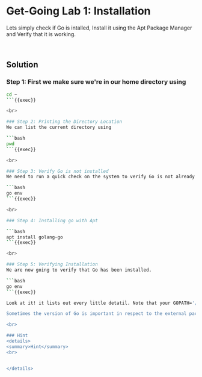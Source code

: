 
# Get-Going Lab 1: Installation
Lets simply check if Go is intalled, Install it using the Apt Package Manager and Verify that it is working.

<br>

## Solution

### Step 1: First we make sure we're in our home directory using

```bash
cd ~
```{{exec}}

<br>

### Step 2: Printing the Directory Location
We can list the current directory using

```bash
pwd
```{{exec}}

<br>

### Step 3: Verify Go is not installed
We need to run a quick check on the system to verify Go is not already installed.

```bash
go env
```{{exec}}

<br>

### Step 4: Installing go with Apt

```bash
apt install golang-go
```{{exec}}

<br>

### Step 5: Verifying Installation
We are now going to verify that Go has been installed.

```bash
go env
```{{exec}}

Look at it! it lists out every little detatil. Note that your GOPATH='/root/go" and your GOROOT="/usr/local/go".

Sometimes the version of Go is important in respect to the external package you are going to install. We will get into that later. For the time being note that we are working with GOVERSION="go1.18".

<br>

### Hint
<details>
<summary>Hint</summary>
<br>


</details>